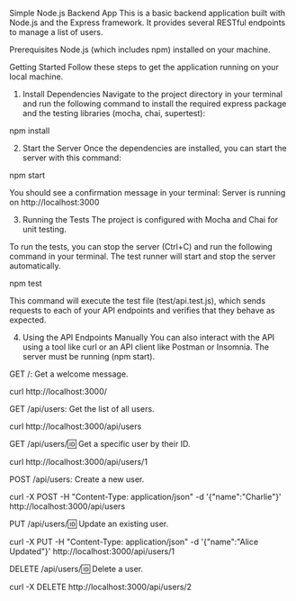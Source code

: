 Simple Node.js Backend App
This is a basic backend application built with Node.js and the Express framework. It provides several RESTful endpoints to manage a list of users.

Prerequisites
Node.js (which includes npm) installed on your machine.

Getting Started
Follow these steps to get the application running on your local machine.

1. Install Dependencies
Navigate to the project directory in your terminal and run the following command to install the required express package and the testing libraries (mocha, chai, supertest):

npm install

2. Start the Server
Once the dependencies are installed, you can start the server with this command:

npm start

You should see a confirmation message in your terminal:
Server is running on http://localhost:3000

3. Running the Tests
The project is configured with Mocha and Chai for unit testing.

To run the tests, you can stop the server (Ctrl+C) and run the following command in your terminal. The test runner will start and stop the server automatically.

npm test

This command will execute the test file (test/api.test.js), which sends requests to each of your API endpoints and verifies that they behave as expected.

4. Using the API Endpoints Manually
You can also interact with the API using a tool like curl or an API client like Postman or Insomnia. The server must be running (npm start).

GET /: Get a welcome message.

curl http://localhost:3000/

GET /api/users: Get the list of all users.

curl http://localhost:3000/api/users

GET /api/users/:id: Get a specific user by their ID.

curl http://localhost:3000/api/users/1

POST /api/users: Create a new user.

curl -X POST -H "Content-Type: application/json" -d '{"name":"Charlie"}' http://localhost:3000/api/users

PUT /api/users/:id: Update an existing user.

curl -X PUT -H "Content-Type: application/json" -d '{"name":"Alice Updated"}' http://localhost:3000/api/users/1

DELETE /api/users/:id: Delete a user.

curl -X DELETE http://localhost:3000/api/users/2